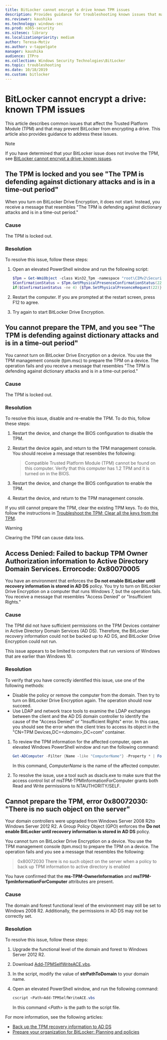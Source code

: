 ```yaml
---
title: BitLocker cannot encrypt a drive known TPM issues
description: Provides guidance for troubleshooting known issues that may prevent BitLocker Drive Encryption from encrypting a drive, and that you can attribute to the TPM
ms.reviewer: kaushika
ms.technology: windows-sec
ms.prod: m365-security
ms.sitesec: library
ms.localizationpriority: medium
author: Teresa-Motiv
ms.author: v-tappelgate
manager: kaushika
audience: ITPro
ms.collection: Windows Security Technologies\BitLocker
ms.topic: troubleshooting
ms.date: 10/18/2019
ms.custom: bitlocker
---
```


# BitLocker cannot encrypt a drive: known TPM issues

This article describes common issues that affect the Trusted Platform Module (TPM) and that may prevent BitLocker from encrypting a drive. This article also provides guidance to address these issues.

> [!NOTE]
> If you have determined that your BitLocker issue does not involve the TPM, see [BitLocker cannot encrypt a drive: known issues](ts-bitlocker-cannot-encrypt-issues.md).

## The TPM is locked and you see "The TPM is defending against dictionary attacks and is in a time-out period"

When you turn on BitLocker Drive Encryption, it does not start. Instead, you receive a message that resembles "The TPM is defending against dictionary attacks and is in a time-out period."

### Cause

The TPM is locked out.

### Resolution

To resolve this issue, follow these steps:

1. Open an elevated PowerShell window and run the following script:

   ```powershell
   $Tpm = Get-WmiObject -class Win32_Tpm -namespace "root\CIMv2\Security\MicrosoftTpm"
   $ConfirmationStatus = $Tpm.GetPhysicalPresenceConfirmationStatus(22).ConfirmationStatus
   if($ConfirmationStatus -ne 4) {$Tpm.SetPhysicalPresenceRequest(22)}
   ```

1. Restart the computer. If you are prompted at the restart screen, press F12 to agree.
1. Try again to start BitLocker Drive Encryption.

## You cannot prepare the TPM, and you see "The TPM is defending against dictionary attacks and is in a time-out period"

You cannot turn on BitLocker Drive Encryption on a device. You use the TPM management console (tpm.msc) to prepare the TPM on a device. The operation fails and you receive a message that resembles "The TPM is defending against dictionary attacks and is in a time-out period."

### Cause

The TPM is locked out.

### Resolution

To resolve this issue, disable and re-enable the TPM. To do this, follow these steps:

1. Restart the device, and change the BIOS configuration to disable the TPM.
1. Restart the device again, and return to the TPM management console. You should receive a message that resembles the following:
   > Compatible Trusted Platform Module (TPM) cannot be found on this computer. Verify that this computer has 1.2 TPM and it is turned on in the BIOS.

1. Restart the device, and change the BIOS configuration to enable the TPM.
1. Restart the device, and return to the TPM management console.

If you still cannot prepare the TPM, clear the existing TPM keys. To do this, follow the instructions in [Troubleshoot the TPM: Clear all the keys from the TPM](../tpm/initialize-and-configure-ownership-of-the-tpm.md#clear-all-the-keys-from-the-tpm).

> [!WARNING]
> Clearing the TPM can cause data loss.

## Access Denied: Failed to backup TPM Owner Authorization information to Active Directory Domain Services. Errorcode: 0x80070005

You have an environment that enforces the **Do not enable BitLocker until recovery information is stored in AD DS** policy. You try to turn on BitLocker Drive Encryption on a computer that runs Windows 7, but the operation fails. You receive a message that resembles "Access Denied" or "Insufficient Rights."

### Cause

The TPM did not have sufficient permissions on the TPM Devices container in Active Directory Domain Services (AD DS). Therefore, the BitLocker recovery information could not be backed up to AD DS, and BitLocker Drive Encryption could not run.

This issue appears to be limited to computers that run versions of Windows that are earlier than Windows 10.

### Resolution

To verify that you have correctly identified this issue, use one of the following methods:

- Disable the policy or remove the computer from the domain. Then try to turn on BitLocker Drive Encryption again. The operation should now succeed.
- Use LDAP and network trace tools to examine the LDAP exchanges between the client and the AD DS domain controller to identify the cause of the "Access Denied" or "Insufficient Rights" error. In this case, you should see the error when the client tries to access its object in the "CN=TPM Devices,DC=\<*domain*>,DC=com" container.

1. To review the TPM information for the affected computer, open an elevated Windows PowerShell window and run the following command:

   ```powershell
   Get-ADComputer -Filter {Name -like "ComputerName"} -Property * | Format-Table name,msTPM-TPMInformationForComputer
   ```

   In this command, *ComputerName* is the name of the affected computer.

1. To resolve the issue, use a tool such as dsacls.exe to make sure that the access control list of msTPM-TPMInformationForComputer grants both Read and Write permissions to NTAUTHORITY/SELF.

## Cannot prepare the TPM, error 0x80072030: "There is no such object on the server"

Your domain controllers were upgraded from Windows Server 2008 R2to Windows Server 2012 R2. A Group Policy Object (GPO) enforces the **Do not enable BitLocker until recovery information is stored in AD DS** policy.

You cannot turn on BitLocker Drive Encryption on a device. You use the TPM management console (tpm.msc) to prepare the TPM on a device. The operation fails and you see a message that resembles the following:

> 0x80072030 There is no such object on the server when a policy to back up TPM information to active directory is enabled

You have confirmed that the **ms-TPM-OwnerInformation** and **msTPM-TpmInformationForComputer** attributes are present.

### Cause

The domain and forest functional level of the environment may still be set to Windows 2008 R2. Additionally, the permissions in AD DS may not be correctly set.

### Resolution

To resolve this issue, follow these steps:

1. Upgrade the functional level of the domain and forest to Windows Server 2012 R2.
2. Download [Add-TPMSelfWriteACE.vbs](/samples/browse/?redirectedfrom=TechNet-Gallery).
3. In the script, modify the value of **strPathToDomain** to your domain name.
4. Open an elevated PowerShell window, and run the following command:

   ```powershell
   cscript <Path>Add-TPMSelfWriteACE.vbs
   ```

   In this command \<*Path*> is the path to the script file.

For more information, see the following articles:

- [Back up the TPM recovery information to AD DS](../tpm/backup-tpm-recovery-information-to-ad-ds.md)
- [Prepare your organization for BitLocker: Planning and policies](./prepare-your-organization-for-bitlocker-planning-and-policies.md)